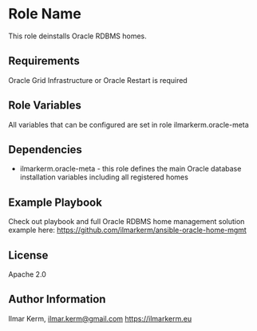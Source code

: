 Role Name
=========

This role deinstalls Oracle RDBMS homes.

Requirements
------------

Oracle Grid Infrastructure or Oracle Restart is required

Role Variables
--------------

All variables that can be configured are set in role ilmarkerm.oracle-meta

Dependencies
------------

- ilmarkerm.oracle-meta - this role defines the main Oracle database installation variables including all registered homes

Example Playbook
----------------

Check out playbook and full Oracle RDBMS home management solution example here: https://github.com/ilmarkerm/ansible-oracle-home-mgmt

License
-------

Apache 2.0

Author Information
------------------

Ilmar Kerm, ilmar.kerm@gmail.com
https://ilmarkerm.eu
